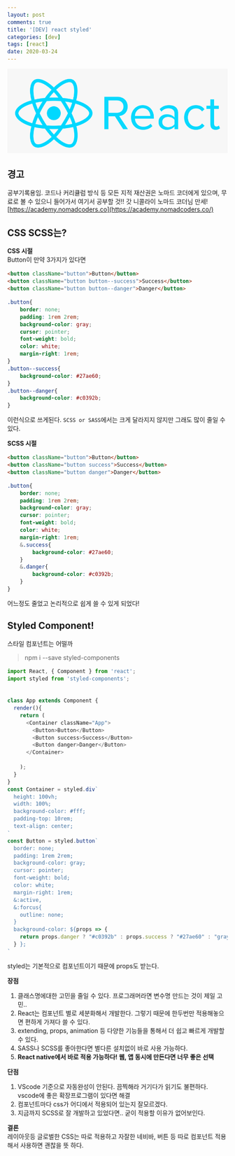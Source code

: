 ```yaml
---
layout: post
comments: true
title: '[DEV] react styled'
categories: [dev]
tags: [react]
date: 2020-03-24
---
```

![headerimg](/assets/img/subcate/react.png)

## 경고
공부기록용임.
코드나 커리큘럼 방식 등 모든 지적 재산권은 노마드 코더에게 있으며,
무료로 볼 수 있으니 들어가서 여기서 공부할 것!!
갓 니콜라이 노마드 코더님 만세!
[https://academy.nomadcoders.co](https://academy.nomadcoders.co/)


## CSS SCSS는?  
**CSS 시절**  
Button이 만약 3가지가 있다면
~~~HTML
<button className="button">Button</button>
<button className="button button--success">Success</button>
<button className="button button--danger">Danger</button>
~~~
~~~CSS
.button{
    border: none;
    padding: 1rem 2rem;
    background-color: gray;
    cursor: pointer;
    font-weight: bold;
    color: white;
    margin-right: 1rem;
}
.button--success{
    background-color: #27ae60;
}
.button--danger{
    background-color: #c0392b;
}
~~~
이런식으로 쓰게된다. `SCSS or SASS`에서는 크게 달라지지 않지만 그래도 많이 줄일 수 있다.


**SCSS 시절**  
~~~HTML
<button className="button">Button</button>
<button className="button success">Success</button>
<button className="button danger">Danger</button>
~~~
~~~SCSS
.button{
    border: none;
    padding: 1rem 2rem;
    background-color: gray;
    cursor: pointer;
    font-weight: bold;
    color: white;
    margin-right: 1rem;
    &.success{
        background-color: #27ae60;
    }
    &.danger{
        background-color: #c0392b;
    }
}
~~~
어느정도 줄었고 논리적으로 쉽게 쓸 수 있게 되었다!


## Styled Component!
스타일 컴포넌트는 어떨까

> npm i --save styled-components

~~~javascript
import React, { Component } from 'react';
import styled from 'styled-components';


class App extends Component {
  render(){
    return (
      <Container className="App">
        <Button>Button</Button>
        <Button success>Success</Button>
        <Button danger>Danger</Button>
      </Container>

    );
  }
}
const Container = styled.div`
  height: 100vh;
  width: 100%;
  background-color: #fff;
  padding-top: 10rem;
  text-align: center;
`
const Button = styled.button`
  border: none;
  padding: 1rem 2rem;
  background-color: gray;
  cursor: pointer;
  font-weight: bold;
  color: white;
  margin-right: 1rem;
  &:active,
  &:forcus{
    outline: none;
  }
  background-color: ${props => {
    return props.danger ? "#c0392b" : props.success ? "#27ae60" : "gray";
  } };
`
~~~  
styled는 기본적으로 컴포넌트이기 때문에 props도 받는다.

**장점**
1. 클래스명에대한 고민을 줄일 수 있다. 프로그래머라면 변수명 만드는 것이 제일 고민..
2. React는 컴포넌트 별로 세분화해서 개발한다. 그렇기 때문에 한두번만 적용해놓으면 편하게 가져다 쓸 수 있다. 
3. extending, props, animation 등 다양한 기능들을 통해서 더 쉽고 빠르게 개발할 수 있다.
4. SASS나 SCSS를 좋아한다면 별다른 설치없이 바로 사용 가능하다.
5. **React native에서 바로 적용 가능하다! 웹, 앱 동시에 만든다면 너무 좋은 선택**


**단점**
1. VScode 기준으로 자동완성이 안된다. 끔찍해라 거기다가 읽기도 불편하다. vscode에 좋은 확장프로그램이 있다면 해결
2. 컴포넌트마다 css가 어디에서 적용되어 있는지 잘모르겠다.
3. 지금까지 SCSS로 잘 개발하고 있었다면.. 굳이 적용할 이유가 없어보인다.

**결론**  
레이아웃등 글로벌한 CSS는 따로 적용하고 자잘한 네비바, 버튼 등 따로 컴포넌트 적용 해서 사용하면 괜찮을 뜻 하다.



